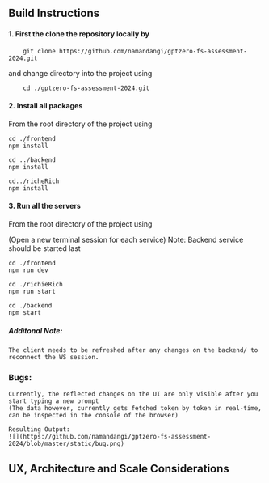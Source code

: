 ## Build Instructions

#### 1. First the clone the repository locally by

```
    git clone https://github.com/namandangi/gptzero-fs-assessment-2024.git
```

and change directory into the project using

```
    cd ./gptzero-fs-assessment-2024.git
```

#### 2. Install all packages

From the root directory of the project using

```
cd ./frontend
npm install 

cd ../backend
npm install

cd../richeRich
npm install
```

#### 3. Run all the servers

From the root directory of the project using


(Open a new terminal session for each service)
Note: Backend service should be started last
```
cd ./frontend
npm run dev

```
   
```
cd ./richieRich
npm run start
```

```
cd ./backend
npm start
```

##### Additonal Note:

    The client needs to be refreshed after any changes on the backend/ to reconnect the WS session.

### Bugs:

    Currently, the reflected changes on the UI are only visible after you start typing a new prompt
    (The data however, currently gets fetched token by token in real-time, can be inspected in the console of the browser)

    Resulting Output: 
    ![](https://github.com/namandangi/gptzero-fs-assessment-2024/blob/master/static/bug.png)


## UX, Architecture and Scale Considerations